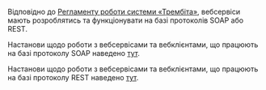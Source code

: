 Відповідно до [Регламенту роботи системи «Трембіта»](https://portal.trembita.gov.ua/media/website-media/Регламент_Трембіта_v4.0.pdf), вебсервіси мають розроблятись та функціонувати на базі протоколів SOAP або REST.

Настанови щодо роботи з вебсервісами та вебклієнтами, що працюють на базі протоколу SOAP наведено [тут](https://github.com/nataLee-git/Services-development-for-Trembita-system/blob/ee742b51f352708ae075f3637203346445e85b1e/SOAP%20services%20development%20for%20Trembita%20system.md).

Настанови щодо роботи з вебсервісами та вебклієнтами, що працюють на базі протоколу REST наведено [тут](https://github.com/nataLee-git/Services-development-for-Trembita-system/blob/ee742b51f352708ae075f3637203346445e85b1e/REST%20services%20development%20for%20Trembita%20system.md).
